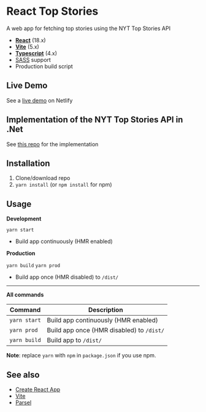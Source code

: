 # React Top Stories

A web app for fetching top stories using the NYT Top Stories API

- **[React](https://facebook.github.io/react/)** (18.x)
- **[Vite](https://vitejs.dev/)** (5.x)
- **[Typescript](https://www.typescriptlang.org/)** (4.x)
- [SASS](http://sass-lang.com/) support
- Production build script

## Live Demo

See a [live demo](https://main--fantastic-arithmetic-f828ab.netlify.app/) on Netlify

## Implementation of the NYT Top Stories API in .Net

See [this repo](https://github.com/Tasin5541/top-stories-api) for the implementation

## Installation

1. Clone/download repo
2. `yarn install` (or `npm install` for npm)

## Usage

**Development**

`yarn start`

- Build app continuously (HMR enabled)

**Production**

`yarn build`
`yarn prod`

- Build app once (HMR disabled) to `/dist/`

---

**All commands**

| Command      | Description                               |
| ------------ | ----------------------------------------- |
| `yarn start` | Build app continuously (HMR enabled)      |
| `yarn prod`  | Build app once (HMR disabled) to `/dist/` |
| `yarn build` | Build app to `/dist/`                     |

**Note**: replace `yarn` with `npm` in `package.json` if you use npm.

## See also

- [Create React App](https://github.com/facebook/create-react-app)
- [Vite](https://vitejs.dev/)
- [Parsel](https://parceljs.org/)
